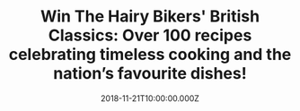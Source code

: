 ---
campaign-uuid: "c-028917c3-1e95-4907-a407-cd1e70ecd47a"
type: "Competition"
category: "Gifts"
date: "2018-11-21T10:00:00.000Z"
end-date: "2018-12-18T10:00:00.000Z"
disable-form: false
is_promoted: false
has_entry_page: true
title: "Win The Hairy Bikers' British Classics: Over 100 recipes celebrating timeless\
  \ cooking and the nation’s favourite dishes!"
competition-description: "<p>Christmas is here, and we all want to cook new recipes\
  \ to surprise our guests. We are giving away the brand new book from the nation's\
  \ favourite cooking duo, and beloved food enthusiasts, the Hairy Bikers!</p>\r\n\
  <p>If you want to discover all of their amazing recipes, click below for a chance\
  \ to win!</p>"
hero-header: "Win The Hairy Bikers' British Classics: Over 100 recipes celebrating\
  \ timeless cooking and the nation’s favourite dishes!"
terms-confirmation: "N/A"
banner-img: "https://assets.expresslyapp.com/asset-40b72cc1-af67-43ff-a276-5651e850fa40.jpg"
logo-left-href: "http://club.expressly.io"
logo-left-image: "https://assets.expresslyapp.com/asset-989f844d-4503-4192-9419-b8fb919dd520.jpg"
logo-left-title: "expressly club"
bg-image-hero: "https://assets.expresslyapp.com/asset-0ff7a2e6-da7f-47d9-ae04-640be36bde51.jpg"
bg-image-first: "https://assets.expresslyapp.com/asset-c34932cc-1b7e-454e-b6d2-9be9270d8953.jpg"
section1-content: "<p>The nation's favourite cooking duo, and beloved food enthusiasts,\
  \ the Hairy Bikers. With their unique blend of tasty recipes, cheeky humour and\
  \ irresistible enthusiasm, the Hairy Bikers have become Britain's favourite food\
  \ heroes.</p>\r\n<p>i and Dave met on the set of a TV drama in 1995 and have been\
  \ cooking and riding together ever since. They have now written 19 cookbooks, including\
  \ The Hairy Bikers' Mediterranean Adventure, Chicken & Egg, Mums Know Best, Bakeation,\
  \ Meat Feasts and 12 Days of Christmas. In 2012, the boys shed more than six stone\
  \ between them on the TV show The Hairy Dieters: How to Love Food and Lose Weight\
  \ and launched a publishing phenomenon. They have also published an acclaimed autobiography,\
  \ Blood, Sweat & Tyres.</p>\r\n<p>We have in our hands their brand new cookbook\
  \ for YOU! Enter the form below and it could be yours!</p>"
entry-title: "Win The Hairy Bikers' British Classics: Over 100 recipes celebrating\
  \ timeless cooking and the nation’s favourite dishes!"
entry-content: "Enter the draw to win The Hairy Bikers' British Classics: Over 100\
  \ recipes celebrating timeless cooking and the nation’s favourite dishes by completing\
  \ the form below before 23:59 on 18th of December 2018."
has-winner: false
prize-description: "The Hairy Bikers' British Classics: Over 100 recipes celebrating\
  \ timeless cooking and the nation’s favourite dishes!"
---